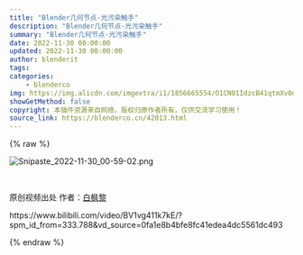 ```yaml
---
title: "Blender几何节点-光污染触手"
description: "Blender几何节点-光污染触手"
summary: "Blender几何节点-光污染触手"
date: 2022-11-30 00:00:00
updated: 2022-11-30 00:00:00
author: blenderit
tags: 
categories:
    - blenderco
img: https://img.alicdn.com/imgextra/i1/1856665554/O1CN01IdzcB41qtmXv0q8NB_!!1856665554.png
showGetMethod: false
copyright: 本插件资源来自网络，版权归原作者所有，仅供交流学习使用！
source_link: https://blenderco.cn/42013.html
---
```


{% raw %}
<p><img src="https://img.alicdn.com/imgextra/i1/1856665554/O1CN01IdzcB41qtmXv0q8NB_!!1856665554.png" alt="Snipaste_2022-11-30_00-59-02.png"></p><p> </p><p>原创视频出处 作者：<a class="username" href="https://space.bilibili.com/33776882" target="_blank" rel="noopener">白枫黎</a><i class="van-icon-videodetails_messag"></i></p><p>https://www.bilibili.com/video/BV1vg411k7kE/?spm_id_from=333.788&amp;vd_source=0fa1e8b4bfe8fc41edea4dc5561dc493</p>
<div style="display: none">blenderco</div>
{% endraw %}